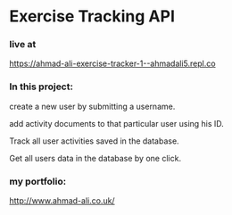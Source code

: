 # Exercise Tracking API

### live at 
https://ahmad-ali-exercise-tracker-1--ahmadali5.repl.co

### In this project: 
create a new user by submitting a username.

add activity documents to that particular user using his ID.

Track all user activities saved in the database.

Get all users data in the database by one click.


### my portfolio:
http://www.ahmad-ali.co.uk/
